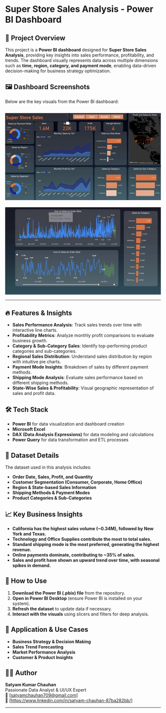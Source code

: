 # Super Store Sales Analysis - Power BI Dashboard

## 📌 Project Overview
This project is a **Power BI dashboard** designed for **Super Store Sales Analysis**, providing key insights into sales performance, profitability, and trends. The dashboard visually represents data across multiple dimensions such as **time, region, category, and payment mode**, enabling data-driven decision-making for business strategy optimization.

## 🖼 Dashboard Screenshots
Below are the key visuals from the Power BI dashboard:

![Sales Analysis Screenshot 1](./dashboard/image_1.png)
---
![Sales Analysis Screenshot 2](./dashboard/image_2.png)

---

## 🔥 Features & Insights
- **Sales Performance Analysis**: Track sales trends over time with interactive line charts.
- **Profitability Metrics**: Analyze monthly profit comparisons to evaluate business growth.
- **Category & Sub-Category Sales**: Identify top-performing product categories and sub-categories.
- **Regional Sales Distribution**: Understand sales distribution by region with intuitive pie charts.
- **Payment Mode Insights**: Breakdown of sales by different payment methods.
- **Shipping Mode Analysis**: Evaluate sales performance based on different shipping methods.
- **State-Wise Sales & Profitability**: Visual geographic representation of sales and profit data.

## 🛠 Tech Stack
- **Power BI** for data visualization and dashboard creation
- **Microsoft Excel**
- **DAX (Data Analysis Expressions)** for data modeling and calculations
- **Power Query** for data transformation and ETL processes

## 📂 Dataset Details
The dataset used in this analysis includes:
- **Order Date, Sales, Profit, and Quantity**
- **Customer Segmentation (Consumer, Corporate, Home Office)**
- **Region & State-based Sales Information**
- **Shipping Methods & Payment Modes**
- **Product Categories & Sub-Categories**

## 📈 Key Business Insights
- **California has the highest sales volume (~0.34M), followed by New York and Texas.**
- **Technology and Office Supplies contribute the most to total sales.**
- **Standard shipping mode is the most preferred, generating the highest revenue.**
- **Online payments dominate, contributing to ~35% of sales.**
- **Sales and profit have shown an upward trend over time, with seasonal spikes in demand.**

## 🚀 How to Use
1. **Download the Power BI (.pbix) file** from the repository.
2. **Open in Power BI Desktop** (ensure Power BI is installed on your system).
3. **Refresh the dataset** to update data if necessary.
4. **Interact with the visuals** using slicers and filters for deep analysis.

## 🎯 Application & Use Cases
- **Business Strategy & Decision Making**
- **Sales Trend Forecasting**
- **Market Performance Analysis**
- **Customer & Product Insights**


## 👨‍💻 Author
**Satyam Kumar Chauhan**  
Passionate Data Analyst & UI/UX Expert  
📧 [satyamchauhan709@gmail.com]  
🔗 [https://www.linkedin.com/in/satyam-chauhan-87ba282bb/]  

---

